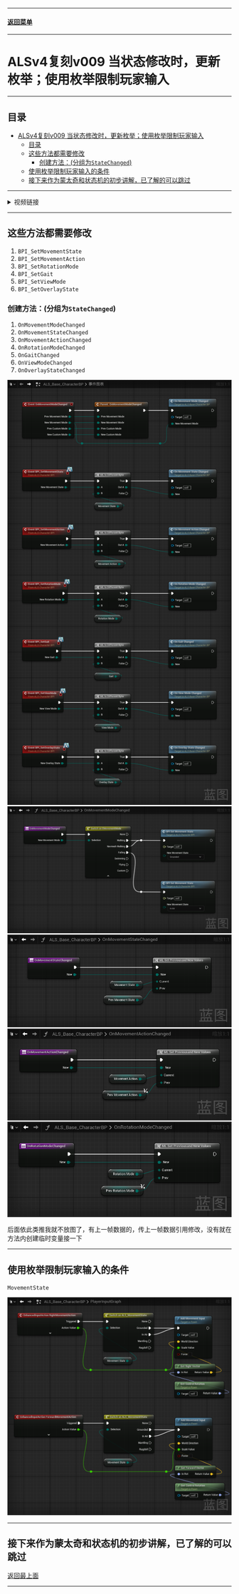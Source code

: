 
------

#### [返回菜单](../ALS_Menu.md)

------

# ALSv4复刻v009 当状态修改时，更新枚举；使用枚举限制玩家输入

------

## 目录

- [ALSv4复刻v009 当状态修改时，更新枚举；使用枚举限制玩家输入](#alsv4复刻v009-当状态修改时更新枚举使用枚举限制玩家输入)
  - [目录](#目录)
  - [这些方法都需要修改](#这些方法都需要修改)
    - [创建方法：(分组为`StateChanged`)](#创建方法分组为statechanged)
  - [使用枚举限制玩家输入的条件](#使用枚举限制玩家输入的条件)
  - [接下来作为蒙太奇和状态机的初步讲解，已了解的可以跳过](#接下来作为蒙太奇和状态机的初步讲解已了解的可以跳过)


------

<details>
<summary>视频链接</summary>

> [高级运动系统解耦和复刻第九期_哔哩哔哩_bilibili](https://www.bilibili.com/video/BV1ja41197XQ?spm_id_from=333.788.videopod.episodes&vd_source=9e1e64122d802b4f7ab37bd325a89e6c&p=12)

------

</details>

------

## 这些方法都需要修改

1. `BPI_SetMovementState`
2. `BPI_SetMovementAction`
3. `BPI_SetRotationMode`
4. `BPI_SetGait`
5. `BPI_SetViewMode`
6. `BPI_SetOverlayState`



### 创建方法：(分组为`StateChanged`)

1. `OnMovementModeChanged`
2. `OnMovementStateChanged`
3. `OnMovementActionChanged`
4. `OnRotationModeChanged`
5. `OnGaitChanged`
6. `OnViewModeChanged`
7. `OnOverlayStateChanged`

![BPGraphScreenshot_2025Y-08M-21D-18h-29m-08s-766_00](./Image/ALSv4Reproduce_v009/BPGraphScreenshot_2025Y-08M-21D-18h-29m-08s-766_00.png)![BPGraphScreenshot_2025Y-08M-21D-18h-29m-27s-083_00](./Image/ALSv4Reproduce_v009/BPGraphScreenshot_2025Y-08M-21D-18h-29m-27s-083_00.png)![BPGraphScreenshot_2025Y-08M-21D-18h-29m-55s-365_00](./Image/ALSv4Reproduce_v009/BPGraphScreenshot_2025Y-08M-21D-18h-29m-55s-365_00.png)![BPGraphScreenshot_2025Y-08M-21D-18h-30m-12s-231_00](./Image/ALSv4Reproduce_v009/BPGraphScreenshot_2025Y-08M-21D-18h-30m-12s-231_00.png)![BPGraphScreenshot_2025Y-08M-21D-18h-30m-26s-631_00](./Image/ALSv4Reproduce_v009/BPGraphScreenshot_2025Y-08M-21D-18h-30m-26s-631_00.png)

后面依此类推我就不放图了，有上一帧数据的，传上一帧数据引用修改，没有就在方法内创建临时变量接一下

------

## 使用枚举限制玩家输入的条件

`MovementState`

![BPGraphScreenshot_2025Y-08M-21D-18h-34m-39s-354_00](./Image/ALSv4Reproduce_v009/BPGraphScreenshot_2025Y-08M-21D-18h-34m-39s-354_00.png)

------

接下来作为蒙太奇和状态机的初步讲解，已了解的可以跳过
------

[返回最上面](#返回菜单)

___________________________________________________________________________________________
